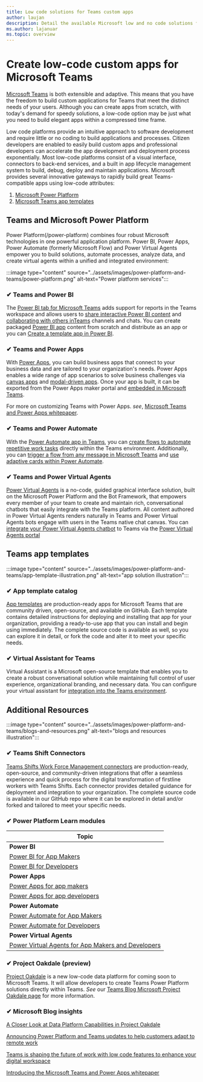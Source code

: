 ```yaml
---
title: Low code solutions for Teams custom apps 
author: laujan 
description: Detail the available Microsoft low and no code solutions for Teams
ms.author: lajanuar
ms.topic: overview
---
```

# Create low-code custom apps for Microsoft Teams

[Microsoft Teams](/microsoftteams/platform) is both extensible and adaptive. This means that you have the freedom to build custom applications for Teams that meet the distinct needs of your users. Although you can create apps from scratch, with today's demand for speedy solutions, a low-code option may be just what you need to build elegant apps within a compressed time frame.

Low code platforms provide an intuitive approach to software development and require little or no coding to build applications and processes. Citizen developers are enabled to easily build custom apps and professional developers can accelerate the app development and deployment process exponentially. Most low-code platforms consist of a visual interface, connectors to back-end services, and a built in app lifecycle management system to build, debug, deploy and maintain applications. Microsoft provides several innovative gateways to rapidly build great Teams-compatible apps using low-code attributes:

1. [Microsoft Power Platform](#teams-and-microsoft-power-platform)
1. [Microsoft Teams app templates](#teams-app-templates)

## Teams and Microsoft Power Platform

Power Platform(/power-platform) combines four robust Microsoft technologies in one powerful application platform. Power BI, Power Apps, Power Automate (formerly Microsoft Flow) and Power Virtual Agents empower you to build solutions, automate processes, analyze data,  and create virtual agents within a unified and integrated environment:

:::image type="content" source="../assets/images/power-platform-and-teams/power-platform.png" alt-text="Power platform services":::

### ✔ Teams and Power BI

The [Power BI tab for Microsoft Teams](https://powerbi.microsoft.com/blog/announcing-new-power-bi-tab-for-microsoft-teams/) adds support for reports in the Teams workspace and allows users to [share interactive Power BI content](/power-bi/collaborate-share/service-embed-report-microsoft-teams) and [collaborating with others inTeams](/power-bi/collaborate-share/service-collaborate-microsoft-teams) channels and chats. You can create packaged [Power BI app](/power-bi/collaborate-share/service-create-distribute-apps) content from scratch and distribute as an app or you can [Create a template app in Power BI](/connect-data/service-template-apps-create).

### ✔ Teams and Power Apps

With [Power Apps](/powerapps/powerapps-overview), you can build business apps that connect to your business data and are tailored to your organization's  needs.  Power Apps enables a wide range of app scenarios to solve business challenges via [canvas apps](/powerapps/maker/#canvas-apps) and [modal-driven apps](/powerapps/maker/#model-driven-apps). Once your app is built, it can be exported from the Power Apps maker portal and [embedded in Microsoft Teams](/power-platform/admin/embed-app-teams).

For more on customizing Teams with Power Apps. *see*, [Microsoft Teams and Power Apps whitepaper](https://aka.ms/PowerAppsTeams_whitepaper).

### ✔ Teams and Power Automate

With the [Power Automate app in Teams](/power-automate/flows-teams), you can [create flows to automate repetitive work tasks](https://flow.microsoft.com/connectors/shared_teams/microsoft-teams/) directly within the Teams environment. Additionally, you can [trigger a flow from any message in Microsoft Teams](/power-automate/trigger-flow-teams-message) and [use adaptive cards within Power Automate](/power-automate/create-adaptive-cards).

### ✔ Teams and Power Virtual Agents

[Power Virtual Agents](/power-virtual-agents/fundamentals-what-is-power-virtual-agents) is a no-code, guided graphical interface solution, built on the Microsoft Power Platform and the Bot Framework, that empowers every member of your team to create and maintain rich, conversational chatbots that easily integrate with the Teams platform. All content authored in Power Virtual Agents renders naturally in Teams and Power Virtual Agents bots engage with users in the Teams native chat canvas. You can [integrate your Power Virtual Agents chatbot](/power-virtual-agents/publication-add-bot-to-microsoft-teams) to Teams via the [Power Virtual Agents portal](https://powervirtualagents.microsoft.com)

## Teams app templates

:::image type="content" source="../assets/images/power-platform-and-teams/app-template-illustration.png" alt-text="app solution illustration":::

### ✔ App template catalog

[App templates](../samples/app-templates.md) are production-ready apps for Microsoft Teams that are community driven, open-source, and available on GitHub. Each template contains detailed instructions for deploying and installing that app for your organization, providing a ready-to-use app that you can install and begin using immediately. The complete source code is available as well, so you can explore it in detail, or fork the code and alter it to meet your specific needs.

### ✔ Virtual Assistant for Teams

Virtual Assistant is a Microsoft open-source template that enables you to create a robust conversational solution while maintaining full control of user experience, organizational branding, and necessary data. You can configure your virtual assistant for [integration into the Teams environment](https://microsoft.github.io/botframework-solutions/clients-and-channels/tutorials/enable-teams/1-intro). 

## Additional Resources

:::image type="content" source="../assets/images/power-platform-and-teams/blogs-and-resources.png" alt-text="blogs and resources illustration":::

### ✔ Teams Shift Connectors

[Teams Shifts Work Force Management connectors](../samples/shifts-wfm-connectors.md) are production-ready, open-source, and community-driven integrations that offer a seamless experience and quick process for the digital transformation of firstline workers with Teams Shifts. Each connector provides detailed guidance for deployment and integration to your organization. The complete source code is available in our GitHub repo where it can be explored in detail and/or forked and tailored to meet your specific needs.

### ✔ Power Platform Learn modules

|Topic|
|-----|
|**Power BI**|
|[Power BI for App Makers](/learn/browse/?expanded=power-platform&products=power-bi&roles=maker)|
|[Power BI for Developers](/learn/browse/?expanded=power-platform&products=power-bi&roles=developer)|
|**Power Apps**|
|[Power Apps for app makers](/learn/browse/?products=power-apps&roles=maker)|
|[Power Apps for app developers](/learn/browse/?products=power-apps)|
|**Power Automate**|
|[Power Automate for App Makers](/learn/browse/?expanded=power-platform&products=power-automate&roles=maker)|
|[Power Automate for Developers](/learn/browse/?expanded=power-platform&products=power-automate&roles=developer)|
|**Power Virtual Agents**|
|[Power Virtual Agents for App Makers and Developers](/learn/browse/?products=power-virtual-agents&expanded=power-platform&roles=maker)

### ✔ Project Oakdale (preview)

[Project Oakdale](https://techcommunity.microsoft.com/t5/microsoft-teams-blog/teams-is-shaping-the-future-of-work-with-low-code-features-to/ba-p/1507180
) is a new low-code data platform for coming soon to Microsoft Teams. It will allow developers to create Teams Power Platform solutions directly within Teams. *See* our [Teams Blog Microsoft Project Oakdale page](https://powerapps.microsoft.com/blog/introducing-project-oakdale-a-new-low-code-data-platform-for-microsoft-teams) for more information.

### ✔ Microsoft Blog insights

[A Closer Look at Data Platform Capabilities in Project Oakdale](https://powerapps.microsoft.com/blog/a-closer-look-at-data-platform-capabilities-in-project-oakdale/)

[Announcing Power Platform and Teams updates to help customers adapt to remote work](https://cloudblogs.microsoft.com/powerplatform/2020/05/19/announcing-power-platform-and-teams-updates-to-help-customers-adapt-to-remote-work/)

[Teams is shaping the future of work with low code features to enhance your digital workspace](https://techcommunity.microsoft.com/t5/microsoft-teams-blog/teams-is-shaping-the-future-of-work-with-low-code-features-to/ba-p/1507180)

[Introducing the Microsoft Teams and Power Apps whitepaper](https://aka.ms/PowerAppsTeams_whitepaper)
